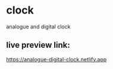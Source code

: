 # clock
analogue and digital clock

## live preview link:
https://analogue-digital-clock.netlify.app